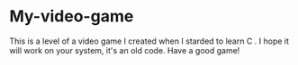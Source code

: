 # My-video-game
This is a level of a video game I created when I starded to learn C . I hope it will work on your system, it's an old code. Have a good game!
